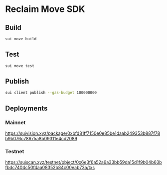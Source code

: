 # Reclaim Move SDK

## Build
```bash
sui move build
```

## Test
```bash
sui move test 
```

## Publish
```bash
sui client publish --gas-budget 100000000
```

## Deployments

### Mainnet

https://suivision.xyz/package/0xbfd81ff7150e0e85be1daab249353b887f78b9b076c78675a8b09311e4cd2089


### Testnet

https://suiscan.xyz/testnet/object/0x6e3f6a52a6a33bb59da15d1f9b04b63bfbdc7404c50f4aa08352b84c00eab73a/txs
